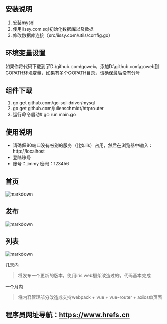 ## 安装说明
1. 安装mysql
2. 使用iissy.com.sql初始化数据库以及数据
3. 修改数据库连接（src/iissy.com/utils/config.go）

## 环境变量设置
如果你将代码下载到了D:\github.com\goweb，添加D:\github.com\goweb到GOPATH环境变量，如果有多个GOPATH目录，请确保最后没有分号

## 组件下载
1. go get github.com/go-sql-driver/mysql
2. go get github.com/julienschmidt/httprouter
3. 运行命令启动# go run main.go

## 使用说明
+ 请确保80端口没有被别的服务（比如iis）占用，然后在浏览器中输入：http://localhost
+ 登陆账号
+ 账号：jimmy 密码：123456

## 首页
![markdown](https://github.com/iissy/goweb/blob/master/public/home.png "首页图片")

## 发布
![markdown](https://github.com/iissy/goweb/blob/master/public/list.png "发布图片")

## 列表
![markdown](https://github.com/iissy/goweb/blob/master/public/add.png "列表图片")

几天内

> 将发布一个更新的版本，使用iris web框架改造过的，代码基本完成

一个月内

> 将内容管理部分改造成支持webpack + vue + vue-router + axios单页面

## 程序员网址导航：https://www.hrefs.cn
